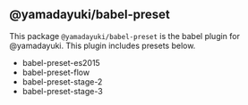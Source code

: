 @yamadayuki/babel-preset
---

This package `@yamadayuki/babel-preset` is the babel plugin for @yamadayuki.
This plugin includes presets below.

- babel-preset-es2015
- babel-preset-flow
- babel-preset-stage-2
- babel-preset-stage-3
